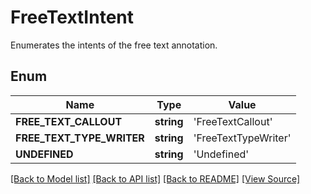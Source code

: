 # FreeTextIntent
Enumerates the intents of the free text annotation.

## Enum
Name | Type | Value
------------ | ------------- | -------------
**FREE_TEXT_CALLOUT** | **string** | 'FreeTextCallout'
**FREE_TEXT_TYPE_WRITER** | **string** | 'FreeTextTypeWriter'
**UNDEFINED** | **string** | 'Undefined'

[[Back to Model list]](../README.md#documentation-for-models) [[Back to API list]](../README.md#documentation-for-api-endpoints) [[Back to README]](../README.md) [[View Source]](../src/Aspose/PDF/Model/FreeTextIntent.php)

